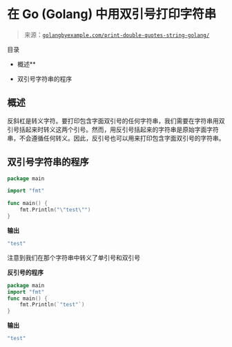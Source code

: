<!--yml

分类：未分类

日期：2024-10-13 06:35:13

-->

# 在 Go (Golang) 中用双引号打印字符串

> 来源：[`golangbyexample.com/print-double-quotes-string-golang/`](https://golangbyexample.com/print-double-quotes-string-golang/)

目录

+   概述**

+   双引号字符串的程序

## **概述**

反斜杠是转义字符。要打印包含字面双引号的任何字符串，我们需要在字符串用双引号括起来时转义这两个引号。然而，用反引号括起来的字符串是原始字面字符串，不会遵循任何转义。因此，反引号也可以用来打印包含字面双引号的字符串。

## **双引号字符串的程序**

```go
package main

import "fmt"

func main() {
	fmt.Println("\"test\"")
}
```

**输出**

```go
"test"
```

注意到我们在那个字符串中转义了单引号和双引号

**反引号的程序**

```go
package main
import "fmt"
func main() {
    fmt.Println(`"test"`)
}
```

**输出**

```go
"test"
```


